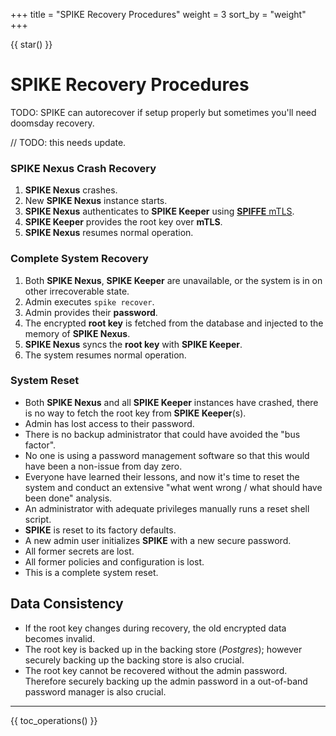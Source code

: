 +++
title = "SPIKE Recovery Procedures"
weight = 3
sort_by = "weight"
+++

{{ star() }}


# SPIKE Recovery Procedures

TODO: SPIKE can autorecover if setup properly but sometimes you'll need doomsday recovery.

// TODO: this needs update.

### SPIKE Nexus Crash Recovery

1. **SPIKE Nexus** crashes.
2. New **SPIKE Nexus** instance starts.
3. **SPIKE Nexus** authenticates to **SPIKE Keeper** using [**SPIFFE**
   mTLS][spiffe].
4. **SPIKE Keeper** provides the root key over **mTLS**.
5. **SPIKE Nexus** resumes normal operation.

[spiffe]: https://spiffe.io/

### Complete System Recovery

1. Both **SPIKE Nexus**, **SPIKE Keeper** are unavailable, or the system is
   in on other irrecoverable state.
2. Admin executes `spike recover`.
3. Admin provides their **password**.
4. The encrypted **root key** is fetched from the database and injected to
   the memory of **SPIKE Nexus**.
5. **SPIKE Nexus** syncs the **root key** with **SPIKE Keeper**.
6. The system resumes normal operation.

### System Reset

* Both **SPIKE Nexus** and all **SPIKE Keeper** instances have crashed, there
  is no way to fetch the root key from **SPIKE Keeper**(s).
* Admin has lost access to their password.
* There is no backup administrator that could have avoided the "bus factor".
* No one is using a password management software so that this would have been
  a non-issue from day zero.
* Everyone have learned their lessons, and now it's time to reset the system
  and conduct an extensive "what went wrong / what should have been done" analysis.
* An administrator with adequate privileges manually runs a reset shell script.
* **SPIKE** is reset to its factory defaults.
* A new admin user initializes **SPIKE** with a new secure password.
* All former secrets are lost.
* All former policies and configuration is lost.
* This is a complete system reset.

## Data Consistency

* If the root key changes during recovery, the old encrypted data becomes
  invalid.
* The root key is backed up in the backing store (*Postgres*); however
  securely backing up the backing store is also crucial.
* The root key cannot be recovered without the admin password. Therefore
  securely backing up the admin password in a out-of-band password manager
  is also crucial.



----

{{ toc_operations() }}